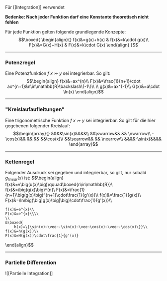 Für [[Integration]] verwendet

**Bedenke: Nach jeder Funktion darf eine Konstante theoretisch nicht fehlen**

Für jede Funktion gelten folgende grundlegende Konzepte:
$$\boxed{
	\begin{align}{}
		f(x)&=g(x)+h(x) & f(x)&=k\cdot g(x)\\
		F(x)&=G(x)+H(x) & F(x)&=k\cdot G(x)
	\end{align}
}$$

---
### Potenzregel
Eine Potenzfunktion $f~x\rightarrowtail y$ sei integrierbar. So gilt:
$$\begin{align}
f(x)&=ax^{n}\\
F(x)&=\frac{1}{n+1}\cdot ax^{n+1}&n\in\mathbb{R}\backslash\{-1\}\\
\\
g(x)&=ax^{-1}\\ 
G(x)&=a\cdot \ln(x)
\end{align}$$

---
### "Kreislaufaufleitungen"
Eine trigonometrische Funktion $f~x\rightarrowtail y$ sei integrierbar. So gilt für die hier gegebenen folgender Kreislauf:
$$\begin{array}{}
	&&&&\sin(x)&&&&\\
	&&\swarrow&& && \nwarrow\\
	-\cos(x)&& && && &&\cos(x)\\
	&&\searrow&& && \nearrow\\
	&&&&-\sin(x)&&&&
\end{array}$$

---
### Kettenregel
Folgender Ausdruck sei gegeben und integrierbar, so gilt, nur sobald $g_{linear}(x)$ ist:
$$\begin{align}
	f(x)&=v\big(u(x)\big)\qquad\boxed{n\in\mathbb{R}}\\
	f(x)&=\big(g(x)\big)^{n}\\
	F(x)&=\frac{1}{n+1}\big(g(x)\big)^{n+1}\cdot\frac{1}{g'(x)}\\\\
	f(x)&=\frac{1}{g(x)}\\
	F(x)&=\ln\big(\big|g(x)\big|\big)\cdot\frac{1}{g'(x)}\\\\
	
	f(x)&=e^{x}\\
	F(x)&=e^{x}\\\\
	\\
	&\boxed{
		h(x)=\{\sin(x)~\vee~-\sin(x)~\vee~\cos(x)~\vee~-\cos(x)\}}\\
	f(x)&=h(g(x))\\
	F(x)&=H(g(x))\cdot\frac{1}{g'(x)}
\end{align}$$

---
### Partielle Differention
![[Partielle Integration]] 
